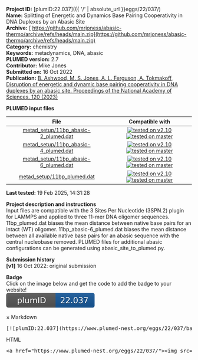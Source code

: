 **Project ID:** [plumID:22.037]({{ '/' | absolute_url }}eggs/22/037/)  
**Name:**  Splitting of Energetic and Dynamics Base Pairing Cooperativity in DNA Duplexes by an Abasic Site  
**Archive:** [ https://github.com/mrjoness/abasic-thermo/archive/refs/heads/main.zip](https://github.com/mrjoness/abasic-thermo/archive/refs/heads/main.zip)  
**Category:**  chemistry  
**Keywords:**  metadynamics, DNA, abasic  
**PLUMED version:**  2.7  
**Contributor:**  Mike Jones  
**Submitted on:** 16 Oct 2022  
**Publication:** [B. Ashwood, M. S. Jones, A. L. Ferguson, A. Tokmakoff, Disruption of energetic and dynamic base pairing cooperativity in DNA duplexes by an abasic site. Proceedings of the National Academy of Sciences. 120 (2023)](http://dx.doi.org/10.1073/pnas.2219124120)  
  
**PLUMED input files**  
  
| File     | Compatible with |  
|:--------:|:--------:|  
| [metad_setup/11bp_abasic-2_plumed.dat](./data/metad_setup/11bp_abasic-2_plumed.dat.md) |  [![tested on v2.10](https://img.shields.io/badge/v2.10-passing-green.svg)](data/metad_setup/11bp_abasic-2_plumed.dat.plumed.stderr) [![tested on master](https://img.shields.io/badge/master-passing-green.svg)](data/metad_setup/11bp_abasic-2_plumed.dat.plumed_master.stderr) |  
| [metad_setup/11bp_abasic-4_plumed.dat](./data/metad_setup/11bp_abasic-4_plumed.dat.md) |  [![tested on v2.10](https://img.shields.io/badge/v2.10-passing-green.svg)](data/metad_setup/11bp_abasic-4_plumed.dat.plumed.stderr) [![tested on master](https://img.shields.io/badge/master-passing-green.svg)](data/metad_setup/11bp_abasic-4_plumed.dat.plumed_master.stderr) |  
| [metad_setup/11bp_abasic-6_plumed.dat](./data/metad_setup/11bp_abasic-6_plumed.dat.md) |  [![tested on v2.10](https://img.shields.io/badge/v2.10-passing-green.svg)](data/metad_setup/11bp_abasic-6_plumed.dat.plumed.stderr) [![tested on master](https://img.shields.io/badge/master-passing-green.svg)](data/metad_setup/11bp_abasic-6_plumed.dat.plumed_master.stderr) |  
| [metad_setup/11bp_plumed.dat](./data/metad_setup/11bp_plumed.dat.md) |  [![tested on v2.10](https://img.shields.io/badge/v2.10-passing-green.svg)](data/metad_setup/11bp_plumed.dat.plumed.stderr) [![tested on master](https://img.shields.io/badge/master-passing-green.svg)](data/metad_setup/11bp_plumed.dat.plumed_master.stderr) |  
  
**Last tested:**  19 Feb 2025, 14:31:28
  
**Project description and instructions**  
Input files are compatible with the 3 Sites Per Nucleotide (3SPN.2) plugin for LAMMPS and applied to three 11-mer DNA oligomer sequences. 11bp_plumed.dat biases the mean distance between native base pairs for an intact (WT) oligomer. 11bp_abasic-6_plumed.dat biases the mean distance between all available native base pairs for an abasic sequence with the central nucleobase removed. PLUMED files for additional abasic configurations can be generated using abasic_site_to_plumed.py.

  
**Submission history**  
**[v1]** 16 Oct 2022: original submission  
  
**Badge**  
Click on the image below and get the code to add the badge to your website!  
<img src="./badge.svg" alt="plumeDnest:22.037" id="myBtn" class="badge">
<div id="myModal" class="modal">
  <div class="modal-content">
    <span class="close">&times;</span>
    Markdown<pre>[![plumID:22.037](https://www.plumed-nest.org/eggs/22/037/badge.svg)](https://www.plumed-nest.org/eggs/22/037/)</pre>
    HTML<pre>&lt;a href="https://www.plumed-nest.org/eggs/22/037/"&gt;&lt;img src="https://www.plumed-nest.org/eggs/22/037/badge.svg" alt="plumID:22.037"&gt;&lt;/a&gt;</pre>
  </div>
</div>
